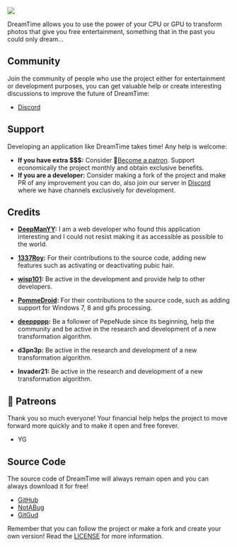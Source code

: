 ![](https://i.imgur.com/juhuGPt.png)

DreamTime allows you to use the power of your CPU or GPU to transform photos that give you free entertainment, something that in the past you could only dream...

## Community

Join the community of people who use the project either for entertainment or development purposes, you can get valuable help or create interesting discussions to improve the future of DreamTime:

- [Discord](https://discord.gg/RjBSaND)

## Support

Developing an application like DreamTime takes time! Any help is welcome:

- **If you have extra \$\$\$:** Consider 💖[Become a patron](https://www.patreon.com/deepmanyy). Support economically the project monthly and obtain exclusive benefits.
- **If you are a developer:** Consider making a fork of the project and make PR of any improvement you can do, also join our server in [Discord](https://discord.gg/RjBSaND) where we have channels exclusively for development.

## Credits

- **[DeepManYY](https://github.com/deep-man-yy):** I am a web developer who found this application interesting and I could not resist making it as accessible as possible to the world.
- **[1337Roy](https://github.com/1337Roy):** For their contributions to the source code, adding new features such as activating or deactivating pubic hair.
- **[wisp101](https://github.com/wisp101):** Be active in the development and provide help to other developers.
- **[PommeDroid](https://github.com/PommeDroid):** For their contributions to the source code, such as adding support for Windows 7, 8 and gifs processing.

- **[deeppppp](https://github.com/deeppppp):** Be a follower of PepeNude since its beginning, help the community and be active in the research and development of a new transformation algorithm.
- **d3pn3p:** Be active in the research and development of a new transformation algorithm.
- **Invader21:** Be active in the research and development of a new transformation algorithm.

## 💖 Patreons

Thank you so much everyone! Your financial help helps the project to move forward more quickly and to make it open and free forever.

- YG

## Source Code

The source code of DreamTime will always remain open and you can always download it for free!

- [GitHub](https://github.com/private-dreamnet/dreamtime)
- [NotABug](https://notabug.org/deepmanyy/pepenude)
- [GitGud](https://gitgud.io/deepmanyy/easydeepnude)

Remember that you can follow the project or make a fork and create your own version! Read the [LICENSE](https://github.com/private-dreamnet/dreamtime/blob/master/LICENSE.md) for more information.

